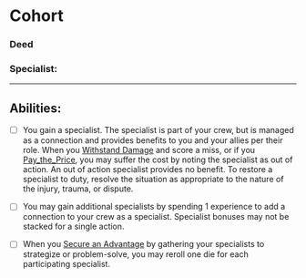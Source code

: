 # Cohort
### Deed
### Specialist:
<hr>

## Abilities:
- [ ] You gain a specialist. The specialist is part of your crew, but is managed as a connection and provides benefits to you and your allies per their role. When you [Withstand Damage](Withstand_Damage.md) and score a miss, or if you [Pay_the_Price](Pay_the_Price.md), you may suffer the cost by noting the specialist as out of action. An out of action specialist provides no benefit. To restore a specialist to duty, resolve the situation as appropriate to the nature of the injury, trauma, or dispute.

- [ ] You may gain additional specialists by spending 1 experience to add a connection to your crew as a specialist. Specialist bonuses may not be stacked for a single action.

- [ ] When you [Secure an Advantage](4._Moves/Adventure/Secure_an_Advantage.md) by gathering your specialists to strategize or problem-solve, you may reroll one die for each participating specialist.

